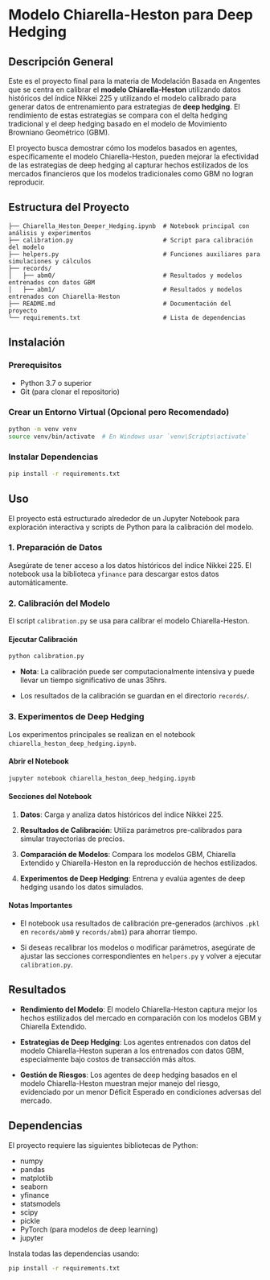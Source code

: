 # Modelo Chiarella-Heston para Deep Hedging

## Descripción General

Este es el proyecto final para la materia de Modelación Basada en Angentes que se centra en calibrar el **modelo Chiarella-Heston** utilizando datos históricos del índice Nikkei 225 y utilizando el modelo calibrado para generar datos de entrenamiento para estrategias de **deep hedging**. El rendimiento de estas estrategias se compara con el delta hedging tradicional y el deep hedging basado en el modelo de Movimiento Browniano Geométrico (GBM).

El proyecto busca demostrar cómo los modelos basados en agentes, específicamente el modelo Chiarella-Heston, pueden mejorar la efectividad de las estrategias de deep hedging al capturar hechos estilizados de los mercados financieros que los modelos tradicionales como GBM no logran reproducir.


## Estructura del Proyecto

```
├── Chiarella_Heston_Deeper_Hedging.ipynb  # Notebook principal con análisis y experimentos
├── calibration.py                         # Script para calibración del modelo
├── helpers.py                             # Funciones auxiliares para simulaciones y cálculos
├── records/
│   ├── abm0/                              # Resultados y modelos entrenados con datos GBM
│   ├── abm1/                              # Resultados y modelos entrenados con Chiarella-Heston
├── README.md                              # Documentación del proyecto
└── requirements.txt                       # Lista de dependencias
```

## Instalación

### Prerequisitos

- Python 3.7 o superior
- Git (para clonar el repositorio)


### Crear un Entorno Virtual (Opcional pero Recomendado)

```bash
python -m venv venv
source venv/bin/activate  # En Windows usar `venv\Scripts\activate`
```

### Instalar Dependencias

```bash
pip install -r requirements.txt
```

## Uso

El proyecto está estructurado alrededor de un Jupyter Notebook para exploración interactiva y scripts de Python para la calibración del modelo.

### 1. Preparación de Datos

Asegúrate de tener acceso a los datos históricos del índice Nikkei 225. El notebook usa la biblioteca `yfinance` para descargar estos datos automáticamente.

### 2. Calibración del Modelo

El script `calibration.py` se usa para calibrar el modelo Chiarella-Heston.

#### Ejecutar Calibración

```bash
python calibration.py
```

- **Nota**: La calibración puede ser computacionalmente intensiva y puede llevar un tiempo significativo de unas 35hrs.

- Los resultados de la calibración se guardan en el directorio `records/`.

### 3. Experimentos de Deep Hedging

Los experimentos principales se realizan en el notebook `chiarella_heston_deep_hedging.ipynb`.

#### Abrir el Notebook

```bash
jupyter notebook chiarella_heston_deep_hedging.ipynb
```

#### Secciones del Notebook

1. **Datos**: Carga y analiza datos históricos del índice Nikkei 225.

2. **Resultados de Calibración**: Utiliza parámetros pre-calibrados para simular trayectorias de precios.

3. **Comparación de Modelos**: Compara los modelos GBM, Chiarella Extendido y Chiarella-Heston en la reproducción de hechos estilizados.

4. **Experimentos de Deep Hedging**: Entrena y evalúa agentes de deep hedging usando los datos simulados.

#### Notas Importantes

- El notebook usa resultados de calibración pre-generados (archivos `.pkl` en `records/abm0` y `records/abm1`) para ahorrar tiempo.

- Si deseas recalibrar los modelos o modificar parámetros, asegúrate de ajustar las secciones correspondientes en `helpers.py` y volver a ejecutar `calibration.py`.

## Resultados

- **Rendimiento del Modelo**: El modelo Chiarella-Heston captura mejor los hechos estilizados del mercado en comparación con los modelos GBM y Chiarella Extendido.

- **Estrategias de Deep Hedging**: Los agentes entrenados con datos del modelo Chiarella-Heston superan a los entrenados con datos GBM, especialmente bajo costos de transacción más altos.

- **Gestión de Riesgos**: Los agentes de deep hedging basados en el modelo Chiarella-Heston muestran mejor manejo del riesgo, evidenciado por un menor Déficit Esperado en condiciones adversas del mercado.

## Dependencias

El proyecto requiere las siguientes bibliotecas de Python:

- numpy
- pandas
- matplotlib
- seaborn
- yfinance
- statsmodels
- scipy
- pickle
- PyTorch (para modelos de deep learning)
- jupyter

Instala todas las dependencias usando:

```bash
pip install -r requirements.txt
```

